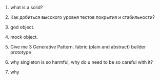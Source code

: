  <!--! ______________ screening ______________ -->




 <!--! ______________ tech interview ______________ -->

1. what is a solid? 

2. Как добиться высокого уровня тестов покрытия и стабильности? 
1. god object.
2. mock object.

3. Give me 3 Generative Pattern.
fabric (plain and abstract)
builder
prototype

4. why singleton is so harmful, why do u need to be so careful with it?
5. why 